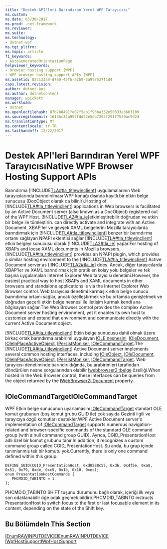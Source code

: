 ```yaml
---
title: "Destek API'leri Barındıran Yerel WPF Tarayıcısı"
ms.custom: 
ms.date: 03/30/2017
ms.prod: .net-framework
ms.reviewer: 
ms.suite: 
ms.technology:
- dotnet-wpf
ms.tgt_pltfrm: 
ms.topic: article
f1_keywords:
- AutoGeneratedOrientationPage
helpviewer_keywords:
- browser hosting support [WPF]
- WPF browser hosting support APIs [WPF]
ms.assetid: 82c133a8-d760-45fb-a2b9-3a997537f1d4
caps.latest.revision: 
author: dotnet-bot
ms.author: dotnetcontent
manager: wpickett
ms.workload:
- dotnet
ms.openlocfilehash: 87b7b8491fe07f5ab1f93ba332e50333a366f109
ms.sourcegitcommit: 16186c34a957fdd52e5db7294f291f7530ac9d24
ms.translationtype: MT
ms.contentlocale: tr-TR
ms.lasthandoff: 12/22/2017
---
```

# <a name="native-wpf-browser-hosting-support-apis"></a><span data-ttu-id="e2ba6-102">Destek API'leri Barındıran Yerel WPF Tarayıcısı</span><span class="sxs-lookup"><span data-stu-id="e2ba6-102">Native WPF Browser Hosting Support APIs</span></span>
<span data-ttu-id="e2ba6-103">Barındırma [!INCLUDE[TLA#tla_titlewinclient](../../../../includes/tlasharptla-titlewinclient-md.md)] uygulamalarının Web tarayıcılarında barındırılması WPF konağı dışında kayıtlı bir etkin belge sunucusu (DocObject olarak da bilinir).</span><span class="sxs-lookup"><span data-stu-id="e2ba6-103">Hosting of [!INCLUDE[TLA#tla_titlewinclient](../../../../includes/tlasharptla-titlewinclient-md.md)] applications in Web browsers is facilitated by an Active Document server (also known as a DocObject) registered out of the WPF Host.</span></span> [!INCLUDE[TLA2#tla_ie](../../../../includes/tla2sharptla-ie-md.md)]<span data-ttu-id="e2ba6-104">etkinleştirebilir doğrudan ve etkin bir belge ile tümleştirin.</span><span class="sxs-lookup"><span data-stu-id="e2ba6-104"> can directly activate and integrate with an Active Document.</span></span> <span data-ttu-id="e2ba6-105">XBAP'ler ve gevşek XAML belgelerini Mozilla tarayıcılarda barındırmak için [!INCLUDE[TLA#tla_titlewinclient](../../../../includes/tlasharptla-titlewinclient-md.md)] benzer bir barındırma ortamı sağlayan NPAPI eklentisi sağlar [!INCLUDE[TLA#tla_titlewinclient](../../../../includes/tlasharptla-titlewinclient-md.md)] etkin belgeyi sunucusu olarak [!INCLUDE[TLA2#tla_ie](../../../../includes/tla2sharptla-ie-md.md)] yapar.</span><span class="sxs-lookup"><span data-stu-id="e2ba6-105">For hosting of XBAPs and loose XAML documents in Mozilla browsers, [!INCLUDE[TLA#tla_titlewinclient](../../../../includes/tlasharptla-titlewinclient-md.md)] provides an NPAPI plugin, which provides a similar hosting environment to the [!INCLUDE[TLA#tla_titlewinclient](../../../../includes/tlasharptla-titlewinclient-md.md)] Active Document server as [!INCLUDE[TLA2#tla_ie](../../../../includes/tla2sharptla-ie-md.md)] does.</span></span> <span data-ttu-id="e2ba6-106">Ancak, diğer tarayıcılarda XBAP'ler ve XAML barındırmak için pratik en kolay yolu belgeler ve tek başına uygulamaları Internet Explorer Web tarayıcısı denetimi.</span><span class="sxs-lookup"><span data-stu-id="e2ba6-106">However, the easiest practical way to host XBAPs and XAML documents in other browsers and standalone applications is via the Internet Explorer Web Browser control.</span></span> <span data-ttu-id="e2ba6-107">Web tarayıcısı denetimi karmaşık etkin belge sunucu barındırma ortamı sağlar, ancak özelleştirmek ve bu ortamda genişletmek ve doğrudan geçerli etkin belge nesnesi ile iletişim kurmak kendi ana bilgisayarı sağlar.</span><span class="sxs-lookup"><span data-stu-id="e2ba6-107">The Web Browser control provides the complex Active Document server hosting environment, yet it enables its own host to customize and extend that environment and communicate directly with the current Active Document object.</span></span>  
  
 <span data-ttu-id="e2ba6-108">[!INCLUDE[TLA#tla_titlewinclient](../../../../includes/tlasharptla-titlewinclient-md.md)] Etkin belge sunucusu dahil olmak üzere birkaç ortak barındırma arabirimi uygulayan [IOLE nesnesini](http://go.microsoft.com/fwlink/?LinkId=162049), [IOleDocument](http://go.microsoft.com/fwlink/?LinkId=162050), [IOleInPlaceActiveObject](http://go.microsoft.com/fwlink/?LinkId=162051), [IPersistMoniker](http://go.microsoft.com/fwlink/?LinkId=162045), [IOleCommandTarget](http://go.microsoft.com/fwlink/?LinkId=162047).</span><span class="sxs-lookup"><span data-stu-id="e2ba6-108">The [!INCLUDE[TLA#tla_titlewinclient](../../../../includes/tlasharptla-titlewinclient-md.md)] Active Document server implements several common hosting interfaces, including [IOleObject](http://go.microsoft.com/fwlink/?LinkId=162049), [IOleDocument](http://go.microsoft.com/fwlink/?LinkId=162050), [IOleInPlaceActiveObject](http://go.microsoft.com/fwlink/?LinkId=162051), [IPersistMoniker](http://go.microsoft.com/fwlink/?LinkId=162045), [IOleCommandTarget](http://go.microsoft.com/fwlink/?LinkId=162047).</span></span> <span data-ttu-id="e2ba6-109">Web tarayıcısı denetiminde barındırıldığında, bu arabirimleri tarafından döndürülen nesne sorgularından olabilir [Iwebbrowser2::belge](http://go.microsoft.com/fwlink/?LinkId=162048) özelliği.</span><span class="sxs-lookup"><span data-stu-id="e2ba6-109">When hosted in the Web Browser control, these interfaces can be queries from the object returned by the [IWebBrowser2::Document](http://go.microsoft.com/fwlink/?LinkId=162048) property.</span></span>  
  
## <a name="iolecommandtarget"></a><span data-ttu-id="e2ba6-110">IOleCommandTarget</span><span class="sxs-lookup"><span data-stu-id="e2ba6-110">IOleCommandTarget</span></span>  
 <span data-ttu-id="e2ba6-111">WPF Etkin belge sunucunun uyarlamasını [IOleCommandTarget](http://go.microsoft.com/fwlink/?LinkId=162047) standart OLE komut grubunun (boş komut grubu GUID ile) çok sayıda Gezinti ilgili ve tarayıcıya özgü komutları destekler.</span><span class="sxs-lookup"><span data-stu-id="e2ba6-111">WPF Active Document server's implementation of [IOleCommandTarget](http://go.microsoft.com/fwlink/?LinkId=162047) supports numerous navigation-related and browser-specific commands of the standard OLE command group (with a null command group GUID).</span></span> <span data-ttu-id="e2ba6-112">Ayrıca, CGID_PresentationHost adlı özel bir komut grubunu tanır.</span><span class="sxs-lookup"><span data-stu-id="e2ba6-112">In addition, it recognizes a custom command group called CGID_PresentationHost.</span></span> <span data-ttu-id="e2ba6-113">Şu anda, bu grup içinde tanımlanmış tek bir komutu yok.</span><span class="sxs-lookup"><span data-stu-id="e2ba6-113">Currently, there is only one command defined within this group.</span></span>  
  
```  
DEFINE_GUID(CGID_PresentationHost, 0xd0288c55, 0xd6, 0x4f5e, 0xa8, 0x51, 0x79, 0xde, 0xc5, 0x1b, 0x10, 0xec);  
enum PresentationHostCommands {   
   PHCMDID_TABINTO = 1   
};  
```  
  
 <span data-ttu-id="e2ba6-114">PHCMDID_TABINTO SHIFT tuşunu durumunu bağlı olarak, içeriği ilk veya son odaklanabilir öğe odak geçmek bildirir.</span><span class="sxs-lookup"><span data-stu-id="e2ba6-114">PHCMDID_TABINTO instructs PresentationHost to switch focus to the first or last focusable element in its content, depending on the state of the Shift key.</span></span>  
  
## <a name="in-this-section"></a><span data-ttu-id="e2ba6-115">Bu Bölümde</span><span class="sxs-lookup"><span data-stu-id="e2ba6-115">In This Section</span></span>  
 [<span data-ttu-id="e2ba6-116">IEnumRAWINPUTDEVICE</span><span class="sxs-lookup"><span data-stu-id="e2ba6-116">IEnumRAWINPUTDEVICE</span></span>](../../../../docs/framework/wpf/app-development/ienumrawinputdevice.md)  
 [<span data-ttu-id="e2ba6-117">IWpfHostSupport</span><span class="sxs-lookup"><span data-stu-id="e2ba6-117">IWpfHostSupport</span></span>](../../../../docs/framework/wpf/app-development/iwpfhostsupport.md)
